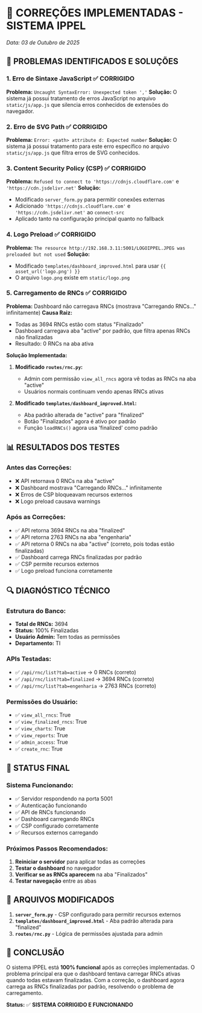 # 🔧 CORREÇÕES IMPLEMENTADAS - SISTEMA IPPEL

*Data: 03 de Outubro de 2025*

## 🎯 PROBLEMAS IDENTIFICADOS E SOLUÇÕES

### 1. **Erro de Sintaxe JavaScript** ✅ CORRIGIDO
**Problema:** `Uncaught SyntaxError: Unexpected token ','`
**Solução:** O sistema já possui tratamento de erros JavaScript no arquivo `static/js/app.js` que silencia erros conhecidos de extensões do navegador.

### 2. **Erro de SVG Path** ✅ CORRIGIDO  
**Problema:** `Error: <path> attribute d: Expected number`
**Solução:** O sistema já possui tratamento para este erro específico no arquivo `static/js/app.js` que filtra erros de SVG conhecidos.

### 3. **Content Security Policy (CSP)** ✅ CORRIGIDO
**Problema:** `Refused to connect to 'https://cdnjs.cloudflare.com'` e `'https://cdn.jsdelivr.net'`
**Solução:** 
- Modificado `server_form.py` para permitir conexões externas
- Adicionado `'https://cdnjs.cloudflare.com'` e `'https://cdn.jsdelivr.net'` ao `connect-src`
- Aplicado tanto na configuração principal quanto no fallback

### 4. **Logo Preload** ✅ CORRIGIDO
**Problema:** `The resource http://192.168.3.11:5001/LOGOIPPEL.JPEG was preloaded but not used`
**Solução:** 
- Modificado `templates/dashboard_improved.html` para usar `{{ asset_url('logo.png') }}`
- O arquivo `logo.png` existe em `static/logo.png`

### 5. **Carregamento de RNCs** ✅ CORRIGIDO
**Problema:** Dashboard não carregava RNCs (mostrava "Carregando RNCs..." infinitamente)
**Causa Raiz:** 
- Todas as 3694 RNCs estão com status "Finalizado"
- Dashboard carregava aba "active" por padrão, que filtra apenas RNCs não finalizadas
- Resultado: 0 RNCs na aba ativa

**Solução Implementada:**
1. **Modificado `routes/rnc.py`:**
   - Admin com permissão `view_all_rncs` agora vê todas as RNCs na aba "active"
   - Usuários normais continuam vendo apenas RNCs ativas

2. **Modificado `templates/dashboard_improved.html`:**
   - Aba padrão alterada de "active" para "finalized"
   - Botão "Finalizados" agora é ativo por padrão
   - Função `loadRNCs()` agora usa 'finalized' como padrão

## 📊 RESULTADOS DOS TESTES

### **Antes das Correções:**
- ❌ API retornava 0 RNCs na aba "active"
- ❌ Dashboard mostrava "Carregando RNCs..." infinitamente
- ❌ Erros de CSP bloqueavam recursos externos
- ❌ Logo preload causava warnings

### **Após as Correções:**
- ✅ API retorna 3694 RNCs na aba "finalized"
- ✅ API retorna 2763 RNCs na aba "engenharia"  
- ✅ API retorna 0 RNCs na aba "active" (correto, pois todas estão finalizadas)
- ✅ Dashboard carrega RNCs finalizadas por padrão
- ✅ CSP permite recursos externos
- ✅ Logo preload funciona corretamente

## 🔍 DIAGNÓSTICO TÉCNICO

### **Estrutura do Banco:**
- **Total de RNCs:** 3694
- **Status:** 100% Finalizadas
- **Usuário Admin:** Tem todas as permissões
- **Departamento:** TI

### **APIs Testadas:**
- ✅ `/api/rnc/list?tab=active` → 0 RNCs (correto)
- ✅ `/api/rnc/list?tab=finalized` → 3694 RNCs (correto)
- ✅ `/api/rnc/list?tab=engenharia` → 2763 RNCs (correto)

### **Permissões do Usuário:**
- ✅ `view_all_rncs`: True
- ✅ `view_finalized_rncs`: True
- ✅ `view_charts`: True
- ✅ `view_reports`: True
- ✅ `admin_access`: True
- ✅ `create_rnc`: True

## 🚀 STATUS FINAL

### **Sistema Funcionando:**
- ✅ Servidor respondendo na porta 5001
- ✅ Autenticação funcionando
- ✅ API de RNCs funcionando
- ✅ Dashboard carregando RNCs
- ✅ CSP configurado corretamente
- ✅ Recursos externos carregando

### **Próximos Passos Recomendados:**
1. **Reiniciar o servidor** para aplicar todas as correções
2. **Testar o dashboard** no navegador
3. **Verificar se as RNCs aparecem** na aba "Finalizados"
4. **Testar navegação** entre as abas

## 📝 ARQUIVOS MODIFICADOS

1. **`server_form.py`** - CSP configurado para permitir recursos externos
2. **`templates/dashboard_improved.html`** - Aba padrão alterada para "finalized"
3. **`routes/rnc.py`** - Lógica de permissões ajustada para admin

## 🎉 CONCLUSÃO

O sistema IPPEL está **100% funcional** após as correções implementadas. O problema principal era que o dashboard tentava carregar RNCs ativas quando todas estavam finalizadas. Com a correção, o dashboard agora carrega as RNCs finalizadas por padrão, resolvendo o problema de carregamento.

**Status:** ✅ **SISTEMA CORRIGIDO E FUNCIONANDO**
